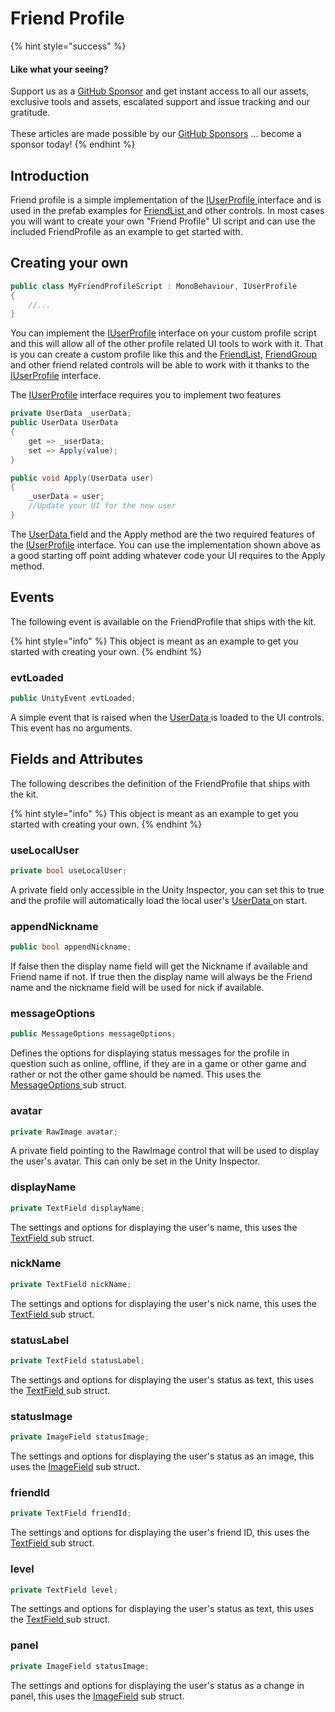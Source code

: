# Friend Profile

{% hint style="success" %}
#### Like what your seeing?

Support us as a [GitHub Sponsor](../../../../../become-a-sponsor/) and get instant access to all our assets, exclusive tools and assets, escalated support and issue tracking and our gratitude.\
\
These articles are made possible by our [GitHub Sponsors](../../../../../become-a-sponsor/) ... become a sponsor today!
{% endhint %}

## &#x20;Introduction

Friend profile is a simple implementation of the [IUserProfile ](../../programming-tools/iuserprofile.md)interface and is used in the prefab examples for [FriendList ](../friend-list.md)and other controls. In most cases you will want to create your own "Friend Profile" UI script and can use the included FriendProfile as an example to get started with.

## Creating your own

```csharp
public class MyFriendProfileScript : MonoBehaviour, IUserProfile
{
    //...
}
```

You can implement the [IUserProfile](../../programming-tools/iuserprofile.md) interface on your custom profile script and this will allow all of the other profile related UI tools to work with it. That is you can create a custom profile like this and the [FriendList](../friend-list.md), [FriendGroup ](../friend-group.md)and other friend related controls will be able to work with it thanks to the [IUserProfile](../../programming-tools/iuserprofile.md) interface.

The [IUserProfile](../../programming-tools/iuserprofile.md) interface requires you to implement two features

```csharp
private UserData _userData;
public UserData UserData
{
    get => _userData;
    set => Apply(value);
}

public void Apply(UserData user)
{
    _userData = user;
    //Update your UI for the new user
}
```

The [UserData ](../../data-layer/user-data.md)field and the Apply method are the two required features of the [IUserProfile](../../programming-tools/iuserprofile.md) interface. You can use the implementation shown above as a good starting off point adding whatever code your UI requires to the Apply method.

## Events

The following event is available on the FriendProfile that ships with the kit.

{% hint style="info" %}
This object is meant as an example to get you started with creating your own.
{% endhint %}

### evtLoaded

```csharp
public UnityEvent evtLoaded;
```

A simple event that is raised when the [UserData ](../../data-layer/user-data.md)is loaded to the UI controls. This event has no arguments.

## Fields and Attributes

The following describes the definition of the FriendProfile that ships with the kit.

{% hint style="info" %}
This object is meant as an example to get you started with creating your own.
{% endhint %}

### useLocalUser

```csharp
private bool useLocalUser;
```

A private field only accessible in the Unity Inspector, you can set this to true and the profile will automatically load the local user's [UserData ](../../data-layer/user-data.md)on start.

### appendNickname

```csharp
public bool appendNickname;
```

If false then the display name field will get the Nickname if available and Friend name if not. If true then the display name will always be the Friend name and the nickname field will be used for nick if available.

### messageOptions

```csharp
public MessageOptions messageOptions;
```

Defines the options for displaying status messages for the profile in question such as online, offline, if they are in a game or other game and rather or not the other game should be named. This uses the [MessageOptions ](message-options.md)sub struct.

### avatar

```csharp
private RawImage avatar;
```

A private field pointing to the RawImage control that will be used to display the user's avatar. This can only be set in the Unity Inspector.

### displayName

```csharp
private TextField displayName;
```

The settings and options for displaying the user's name, this uses the [TextField ](text-field.md)sub struct.

### nickName

```csharp
private TextField nickName;
```

The settings and options for displaying the user's nick name, this uses the [TextField ](text-field.md)sub struct.

### statusLabel

```csharp
private TextField statusLabel;
```

The settings and options for displaying the user's status as text, this uses the [TextField ](text-field.md)sub struct.

### statusImage

```csharp
private ImageField statusImage;
```

The settings and options for displaying the user's status as an image, this uses the [ImageField](image-field.md) sub struct.

### friendId

```csharp
private TextField friendId;
```

The settings and options for displaying the user's friend ID, this uses the [TextField ](text-field.md)sub struct.

### level

```csharp
private TextField level;
```

The settings and options for displaying the user's status as text, this uses the [TextField ](text-field.md)sub struct.

### panel

```csharp
private ImageField statusImage;
```

The settings and options for displaying the user's status as a change in panel, this uses the [ImageField](image-field.md) sub struct.
